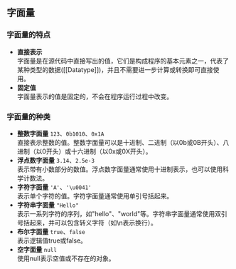 ## 字面量
### 字面量的特点
- **直接表示**  
	字面量是在源代码中直接写出的值，它们是构成程序的基本元素之一，代表了某种类型的数据([[Datatype]])，并且不需要进一步计算或转换即可直接使用。
- **固定值**  
	字面量表示的值是固定的，不会在程序运行过程中改变。
### 字面量的种类
- **整数字面量** `123`、`0b1010`、`0x1A`  
	直接表示整数的值。整数字面量可以是十进制、二进制（以0b或0B开头）、八进制（以0开头）或十六进制（以0x或0X开头）。
- **浮点数字面量** `3.14`、`2.5e-3`  
	表示带有小数部分的数值。浮点数字面量通常使用十进制表示，也可以使用科学计数法。
- **字符字面量** `'A'`、`'\u0041'`  
	表示单个字符的值。字符字面量通常使用单引号括起来。
- **字符串字面量** `"Hello"`  
	表示一系列字符的序列，如"hello"、"world"等。字符串字面量通常使用双引号括起来，并可以包含转义字符（如\n表示换行）。
- **布尔字面量** `true`、`false`  
	表示逻辑值true或false。
- **空字面量** `null`  
	使用null表示空值或不存在的对象。

